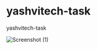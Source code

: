 # yashvitech-task
yashvitech-task


![Screenshot (1)](https://github.com/shwetasahu21/yashvitech-task/assets/167605457/45ba3331-a150-46fc-8b3e-863dcc03fb1f)
